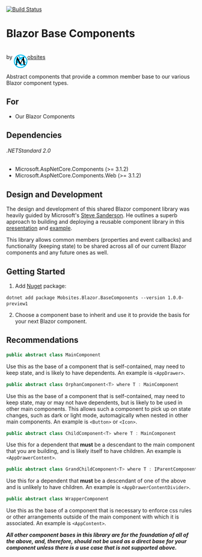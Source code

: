 [![Build Status](https://dev.azure.com/Mobsites-US/Blazor%20Base%20Components/_apis/build/status/Build?branchName=master)](https://dev.azure.com/Mobsites-US/Blazor%20Base%20Components/_build/latest?definitionId=9&branchName=master)

# Blazor Base Components
by <a href="https://www.mobsites.com"><img align="center" src="./src/assets/mobsites-logo.png" width="36" height="36" style="padding-top: 20px;" />obsites</a>

Abstract components that provide a common member base to our various Blazor component types.

## For
* Our Blazor Components

## Dependencies

###### .NETStandard 2.0
* Microsoft.AspNetCore.Components (>= 3.1.2)
* Microsoft.AspNetCore.Components.Web (>= 3.1.2)

## Design and Development
The design and development of this shared Blazor component library was heavily guided by Microsoft's [Steve Sanderson](https://blog.stevensanderson.com/). He outlines a superb approach to building and deploying a reusable component library in this [presentation](https://youtu.be/QnBYmTpugz0) and [example](https://github.com/SteveSandersonMS/presentation-2020-01-NdcBlazorComponentLibraries).

This library allows common members (properties and event callbacks) and functionality (keeping state) to be shared across all of our current Blazor components and any future ones as well.

## Getting Started
1. Add [Nuget](https://www.nuget.org/packages/Mobsites.Blazor.MaterialDesign.AppDrawer/) package:

```shell
dotnet add package Mobsites.Blazor.BaseComponents --version 1.0.0-preview1
```

2. Choose a component base to inherit and use it to provide the basis for your next Blazor component.

## Recommendations
```c#
public abstract class MainComponent
```
Use this as the base of a component that is self-contained, may need to keep state, and is likely to have dependents. An example is `<AppDrawer>`.

```c#
public abstract class OrphanComponent<T> where T : MainComponent
```
Use this as the base of a component that is self-contained, may need to keep state, may or may not have dependents, but is likely to be used in other main components. This allows such a component to pick up on state changes, such as dark or light mode, automagically when nested in other main components. An example is `<Button>` or `<Icon>`.

```c#
public abstract class ChildComponent<T> where T : MainComponent
```

Use this for a dependent that **must** be a descendant to the main component that you are building, and is likely itself to have children. An example is `<AppDrawerContent>`.

```c#
public abstract class GrandChildComponent<T> where T : IParentComponentBase
```

Use this for a dependent that **must** be a descendant of one of the above and is unlikely to have children. An example is `<AppDrawerContentDivider>`.

```c#
public abstract class WrapperComponent
```
Use this as the base of a component that is necessary to enforce css rules or other arrangements outside of the main component with which it is associated. An example is `<AppContent>`.

***All other component bases in this library are for the foundation of all of the above, and, therefore, should not be used as a direct base for your component unless there is a use case that is not supported above.***